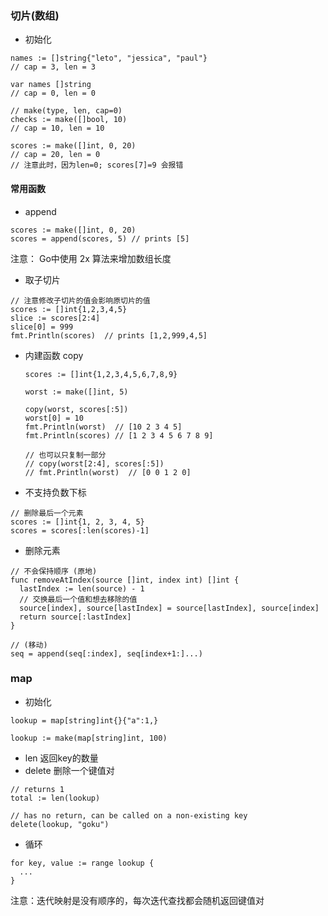 ### 切片(数组)
- 初始化
```
names := []string{"leto", "jessica", "paul"}
// cap = 3, len = 3

var names []string
// cap = 0, len = 0

// make(type, len, cap=0)
checks := make([]bool, 10)
// cap = 10, len = 10

scores := make([]int, 0, 20)
// cap = 20, len = 0 
// 注意此时，因为len=0; scores[7]=9 会报错
```

#### 常用函数
- append
```
scores := make([]int, 0, 20)
scores = append(scores, 5) // prints [5]
```
注意： Go中使用 2x 算法来增加数组长度

- 取子切片
```
// 注意修改子切片的值会影响原切片的值
scores := []int{1,2,3,4,5}
slice := scores[2:4]
slice[0] = 999
fmt.Println(scores)  // prints [1,2,999,4,5]
```
  - 内建函数 copy
    ```
    scores := []int{1,2,3,4,5,6,7,8,9}

    worst := make([]int, 5)
    
    copy(worst, scores[:5])
    worst[0] = 10
	fmt.Println(worst)  // [10 2 3 4 5]
	fmt.Println(scores) // [1 2 3 4 5 6 7 8 9]

    // 也可以只复制一部分
    // copy(worst[2:4], scores[:5])
    // fmt.Println(worst)  // [0 0 1 2 0]
    ```

- 不支持负数下标
```
// 删除最后一个元素
scores := []int{1, 2, 3, 4, 5}
scores = scores[:len(scores)-1]
```

- 删除元素
```
// 不会保持顺序 (原地)
func removeAtIndex(source []int, index int) []int {
  lastIndex := len(source) - 1
  // 交换最后一个值和想去移除的值
  source[index], source[lastIndex] = source[lastIndex], source[index]
  return source[:lastIndex]
}

// (移动)
seq = append(seq[:index], seq[index+1:]...)
```

### map
- 初始化
```
lookup = map[string]int{}{"a":1,}

lookup := make(map[string]int, 100)
```

- len 返回key的数量
- delete 删除一个键值对
```
// returns 1
total := len(lookup)

// has no return, can be called on a non-existing key
delete(lookup, "goku")
```

- 循环
```
for key, value := range lookup {
  ...
}
```
注意：迭代映射是没有顺序的，每次迭代查找都会随机返回键值对
